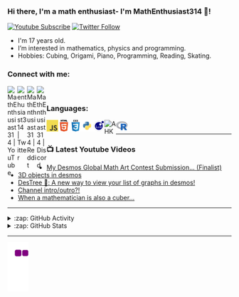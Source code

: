 ### Hi there, I'm a math enthusiast- I'm MathEnthusiast314 👋!

[![Youtube Subscribe](https://img.shields.io/youtube/channel/views/UCQAanPkYWvW4iFsElyXba2A?label=MathEnthusiast314&style=for-the-badge&logo=youtube)](http://www.youtube.com/channel/UCQAanPkYWvW4iFsElyXba2A?sub_confirmation=1)
[![Twitter Follow](https://img.shields.io/twitter/follow/enthusiast314?color=1DA1F2&logo=twitter&style=for-the-badge)](https://twitter.com/intent/follow?original_referer=https%3A%2F%2Fgithub.com%2Fenthusiast314&screen_name=enthusiast314)

- I'm 17 years old.
- I’m interested in mathematics, physics and programming.
- Hobbies: Cubing, Origami, Piano, Programming, Reading, Skating.

### Connect with me:

[<img align="left" alt="MathEnthusiast314 | YouTube" width="22px" src="https://cdn.jsdelivr.net/npm/simple-icons@v3/icons/youtube.svg" />][youtube]
[<img align="left" alt="enthusiast314 | Twitter" width="22px" src="https://cdn.jsdelivr.net/npm/simple-icons@v3/icons/twitter.svg" />][twitter]
[<img align="left" alt="MathEnthusiast314 | Reddit" width="22px" src="https://cdn.jsdelivr.net/npm/simple-icons@v3/icons/reddit.svg" />][reddit]
[<img align="left" alt="MathEnthusiast314 | Discord" width="22px" src="https://cdn.jsdelivr.net/npm/simple-icons@v3/icons/discord.svg" />][discord]


<br />

### Languages:

<img align="left" alt="JavaScript" width="26px" src="https://raw.githubusercontent.com/github/explore/80688e429a7d4ef2fca1e82350fe8e3517d3494d/topics/javascript/javascript.png" />
<img align="left" alt="HTML" width="26px" src="https://raw.githubusercontent.com/github/explore/80688e429a7d4ef2fca1e82350fe8e3517d3494d/topics/html/html.png" />
<img align="left" alt="CSS" width="26px" src="https://raw.githubusercontent.com/github/explore/80688e429a7d4ef2fca1e82350fe8e3517d3494d/topics/css/css.png" />
<img align="left" alt="Python" width="26px" src="https://raw.githubusercontent.com/github/explore/80688e429a7d4ef2fca1e82350fe8e3517d3494d/topics/python/python.png" />
<img align="left" alt="Lua" width="26px" src="https://raw.githubusercontent.com/github/explore/80688e429a7d4ef2fca1e82350fe8e3517d3494d/topics/lua/lua.png" />
<img align="left" alt="AHK" width="26px" src="https://pbs.twimg.com/profile_images/1401832717/ahk_400x400.png" />
<img align="left" alt="R" width="26px" src="https://raw.githubusercontent.com/github/explore/80688e429a7d4ef2fca1e82350fe8e3517d3494d/topics/r/r.png" />

<br />

---

### 📺 Latest Youtube Videos
<!-- YOUTUBE:START -->
- [My Desmos Global Math Art Contest Submission... &lpar;Finalist&rpar;](https://www.youtube.com/watch?v=U2EWubhFjuM)
- [3D objects in desmos](https://www.youtube.com/watch?v=BFctwS5gt2w)
- [DesTree 🎄: A new way to view your list of graphs in desmos!](https://www.youtube.com/watch?v=Vks56T679ZQ)
- [Channel intro/outro?!](https://www.youtube.com/watch?v=mnb_fQs7vEU)
- [When a mathematician is also a cuber...](https://www.youtube.com/watch?v=HRL6M-w3ur0)
<!-- YOUTUBE:END -->

---
<details>
  <summary>:zap: GitHub Activity</summary>
  <!--START_SECTION:activity-->
1. ❌ Closed PR [#1](https://github.com/DesmoSearch/DesmoSearch-THEBOT/pull/1) in [DesmoSearch/DesmoSearch-THEBOT](https://github.com/DesmoSearch/DesmoSearch-THEBOT)
2. 🗣 Commented on [#1](https://github.com/DesmoSearch/DesmoSearch-THEBOT/issues/1) in [DesmoSearch/DesmoSearch-THEBOT](https://github.com/DesmoSearch/DesmoSearch-THEBOT)
3. 🗣 Commented on [#1](https://github.com/tandpfun/desmos-autosave/issues/1) in [tandpfun/desmos-autosave](https://github.com/tandpfun/desmos-autosave)
4. 🗣 Commented on [#2](https://github.com/tandpfun/desmos-autosave/issues/2) in [tandpfun/desmos-autosave](https://github.com/tandpfun/desmos-autosave)
5. ❗️ Opened issue [#2](https://github.com/tandpfun/desmos-autosave/issues/2) in [tandpfun/desmos-autosave](https://github.com/tandpfun/desmos-autosave)
<!--END_SECTION:activity-->
</details>
<details>
  <summary>:zap: GitHub Stats</summary>

  <img align="left" alt="ME314's GitHub Stats" src="https://github-readme-stats.vercel.app/api?username=MathEnthusiast314&show_icons=true&hide_border=true&theme=radical" />

</details>

---

![snake gif](https://github.com/MathEnthusiast314/MathEnthusiast314/blob/output/github-contribution-grid-snake.gif)


[twitter]: https://twitter.com/enthusiast314
[youtube]: https://youtube.com/MathEnthusiast314
[reddit]: https://www.reddit.com/user/MathEnthusiast314/
[discord]: https://discordapp.com/users/686012491607572515
